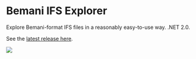 Bemani IFS Explorer
===================

Explore Bemani-format IFS files in a reasonably easy-to-use way.  .NET 2.0.

See the [latest release here](https://github.com/kivikakk/IFSExplorer/releases/latest).

![](https://cloud.githubusercontent.com/assets/1915/2750529/5b30d642-c885-11e3-8903-52f03f52d3a0.jpg)
